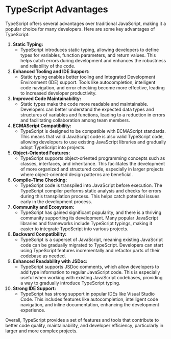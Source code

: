 # TypeScript Advantages

TypeScript offers several advantages over traditional JavaScript, making it a popular choice for many developers. Here are some key advantages of TypeScript:

1. **Static Typing:**
    - TypeScript introduces static typing, allowing developers to define types for variables, function parameters, and return values. This helps catch errors during development and enhances the robustness and reliability of the code.
2. **Enhanced Tooling and IDE Support:**
    - Static typing enables better tooling and Integrated Development Environment (IDE) support. Tools like autocompletion, intelligent code navigation, and error checking become more effective, leading to increased developer productivity.
3. **Improved Code Maintainability:**
    - Static types make the code more readable and maintainable. Developers can better understand the expected data types and structures of variables and functions, leading to a reduction in errors and facilitating collaboration among team members.
4. **ECMAScript Compatibility:**
    - TypeScript is designed to be compatible with ECMAScript standards. This means that valid JavaScript code is also valid TypeScript code, allowing developers to use existing JavaScript libraries and gradually adopt TypeScript into projects.
5. **Object-Oriented Features:**
    - TypeScript supports object-oriented programming concepts such as classes, interfaces, and inheritance. This facilitates the development of more organized and structured code, especially in larger projects where object-oriented design patterns are beneficial.
6. **Compile-Time Checking:**
    - TypeScript code is transpiled into JavaScript before execution. The TypeScript compiler performs static analysis and checks for errors during this transpilation process. This helps catch potential issues early in the development process.
7. **Community and Ecosystem:**
    - TypeScript has gained significant popularity, and there is a thriving community supporting its development. Many popular JavaScript libraries and frameworks include TypeScript typings, making it easier to integrate TypeScript into various projects.
8. **Backward Compatibility:**
    - TypeScript is a superset of JavaScript, meaning existing JavaScript code can be gradually migrated to TypeScript. Developers can start using TypeScript features incrementally and refactor parts of their codebase as needed.
9. **Enhanced Readability with JSDoc:**
    - TypeScript supports JSDoc comments, which allow developers to add type information to regular JavaScript code. This is especially useful when working with existing JavaScript codebases, providing a way to gradually introduce TypeScript typing.
10. **Strong IDE Support:**
    - TypeScript has strong support in popular IDEs like Visual Studio Code. This includes features like autocompletion, intelligent code navigation, and inline documentation, enhancing the development experience.

Overall, TypeScript provides a set of features and tools that contribute to better code quality, maintainability, and developer efficiency, particularly in larger and more complex projects.